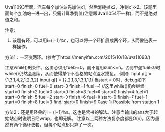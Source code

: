 Uva11093里面，汽车每个加油站先加油x1，然后消耗掉x2，净剩x1-x2。该题里面每个加油站一进一出，只需计算净剩值(注意跟Uva11054不一样)，而不是绝对值之和。

注意: 
1) 该题有环，可以用i=(i+1)%n，也可以将一个环扩展成两个环，从而像链表一样操作。

方法1：一环变两环。(参考了https://menyifan.com/2015/10/18/uva11093/)

注意while()的条件。这里必须用fuel>=0，而不能用sum<=n。否则中途fuel<0时while()仍然会继续，从而使得某个不合格的站点混水摸鱼。 
例如: 
input p[] = {1,3,1,4,2,1,2,3,2} 
input q[] = {2,2,1,3,1,3,1,1,1} 
当start = 0时，debug如下 
start=0 finish=0 fuel=0 
start=0 finish=1 fuel=-1 //这里while()仍会继续 
start=0 finish=2 fuel=0 
start=0 finish=3 fuel=0 
start=0 finish=4 fuel=1 
start=0 finish=5 fuel=2 
start=0 finish=6 fuel=0 
start=0 finish=7 fuel=1 
start=0 finish=8 fuel=3 
find! start=0 finish=9 
Case 1: Possible from station 1

方法2：还是用经典的i = (i+1)%n。这也是紫书的解法。注意当输出的ans大于起始站点时说明已经wrap，也即无解。 
注意以上两种方法复杂度都是O(n)。因为虽然有两个循环嵌套，但每个站点都只算了一次。